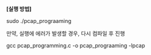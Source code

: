 **[실행 방법]**

sudo ./pcap_prograaming

만약, 실행에 에러가 발생할 경우, 다시 컴파일 후 진행

gcc pcap_programming.c -o pcap_prograaming -lpcap
